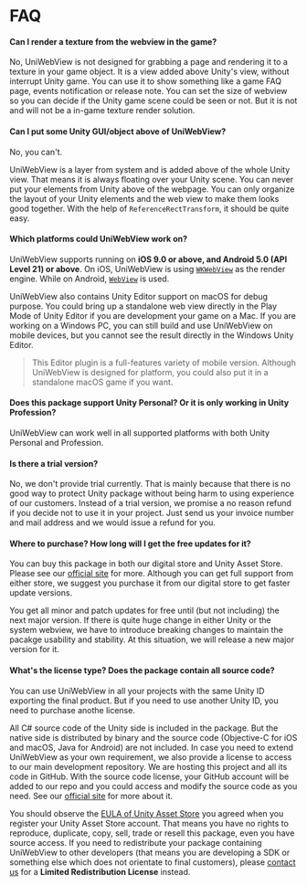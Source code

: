 # FAQ

#### Can I render a texture from the webview in the game?

No, UniWebView is not designed for grabbing a page and rendering it to a texture in your game object. It is a view added above Unity's view, without interrupt Unity game. You can use it to show something like a game FAQ page, events notification or release note. You can set the size of webview so you can decide if the Unity game scene could be seen or not. But it is not and will not be a in-game texture render solution.

#### Can I put some Unity GUI/object above of UniWebView?

No, you can't. 

UniWebView is a layer from system and is added above of the whole Unity view. That means it is always floating over your Unity scene. You can never put your elements from Unity above of the webpage. You can only organize the layout of your Unity elements and the web view to make them looks good together. With the help of `ReferenceRectTransform`, it should be quite easy.

#### Which platforms could UniWebView work on?

UniWebView supports running on **iOS 9.0 or above, and Android 5.0 (API Level 21) or above**. On iOS, UniWebView is using [`WKWebView`](https://developer.apple.com/reference/webkit/wkwebview) as the render engine. While on Android, [`WebView`](https://developer.android.com/reference/android/webkit/WebView.html) is used.

UniWebView also contains Unity Editor support on macOS for debug purpose. You could bring up a standalone web view directly in the Play Mode of Unity Editor if you are development your game on a Mac. If you are working on a Windows PC, you can still build and use UniWebView on mobile devices, but you cannot see the result directly in the Windows Unity Editor.

> This Editor plugin is a full-features variety of mobile version. Although UniWebView is designed for platform, you could also put it in a standalone macOS game if you want.

#### Does this package support Unity Personal? Or it is only working in Unity Profession?

UniWebView can work well in all supported platforms with both Unity Personal and Profession. 

#### Is there a trial version?

No, we don't provide trial currently. That is mainly because that there is no good way to protect Unity package without being harm to using experience of our customers. Instead of a trial version, we promise a no reason refund if you decide not to use it in your project. Just send us your invoice number and mail address and we would issue a refund for you.

#### Where to purchase? How long will I get the free updates for it?

You can buy this package in both our digital store and Unity Asset Store. Please see our [official site](https://uniwebview.com/#prices) for more. Although you can get full support from either store, we suggest you purchase it from our digital store to get faster update versions.

You get all minor and patch updates for free until (but not including) the next major version. If there is quite huge change in either Unity or the system webview, we have to introduce breaking changes to maintain the pacakge usability and stability. At this situation, we will release a new major version for it.

#### What's the license type? Does the package contain all source code?

You can use UniWebView in all your projects with the same Unity ID exporting the final product. But if you need to use another Unity ID, you need to purchase anothe license.

All C# source code of the Unity side is included in the package. But the native side is distributed by binary and the source code (Objective-C for iOS and macOS, Java for Android) are not included. In case you need to extend UniWebView as your own requirement, we also provide a license to access to our main development repository. We are hosting this project and all its code in GitHub. With the source code license, your GitHub account will be added to our repo and you could access and modify the source code as you need. See our [official site](https://uniwebview.com/#prices) for more about it.

 You should observe the [EULA of Unity Asset Store](http://unity3d.com/company/legal/as_terms) you agreed when you register your Unity Asset Store account. That means you have no rights to reproduce, duplicate, copy, sell, trade or resell this package, even you have source access. If you need to redistribute your package containing UniWebView to other developers (that means you are developing a SDK or something else which does not orientate to final customers), please [contact us](https://onevcat.zendesk.com/hc/en-us/requests/new) for a **Limited Redistribution License** instead.
